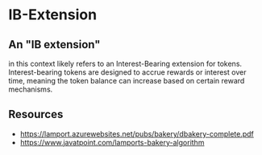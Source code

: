 # IB-Extension

## An "IB extension" 
in this context likely refers to an Interest-Bearing extension for tokens. Interest-bearing tokens are designed to accrue rewards or interest over time, meaning the token balance can increase based on certain reward mechanisms.

## Resources
- https://lamport.azurewebsites.net/pubs/bakery/dbakery-complete.pdf
- https://www.javatpoint.com/lamports-bakery-algorithm
